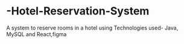 # -Hotel-Reservation-System
A system to reserve rooms in a hotel using Technologies used- Java, MySQL and React,figma
